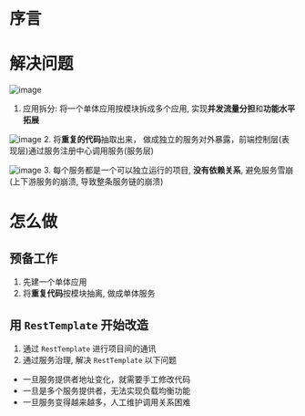 

# 序言

# 解决问题

![image](https://user-images.githubusercontent.com/37357447/148905888-9da0a5d0-9ce4-40ec-aadd-654f4807bc9f.png)
1. 应用拆分: 将一个单体应用按模块拆成多个应用, 实现**并发流量分担**和**功能水平拓展**

![image](https://user-images.githubusercontent.com/37357447/148906950-7bd61a3d-1a7c-4a47-891a-8f9f23e11835.png)
2. 将**重复的代码**抽取出来， 做成独⽴的服务对外暴露，前端控制层(表现层)通过服务注册中心调⽤服务(服务层)

![image](https://user-images.githubusercontent.com/37357447/148908164-33024b85-cf76-405e-93a7-0cc3f17e385c.png)
3. 每个服务都是一个可以独立运行的项目, **没有依赖关系**, 避免服务雪崩(上下游服务的崩溃, 导致整条服务链的崩溃)

# 怎么做
## 预备工作
1. 先建一个单体应用
2. 将**重复代码**按模块抽离, 做成单体服务

## 用 `RestTemplate` 开始改造
1. 通过 `RestTemplate` 进行项目间的通讯
2. 通过服务治理, 解决 `RestTemplate` 以下问题
+ 一旦服务提供者地址变化，就需要手工修改代码
+ 一旦是多个服务提供者，无法实现负载均衡功能
+ 一旦服务变得越来越多，人工维护调用关系困难


